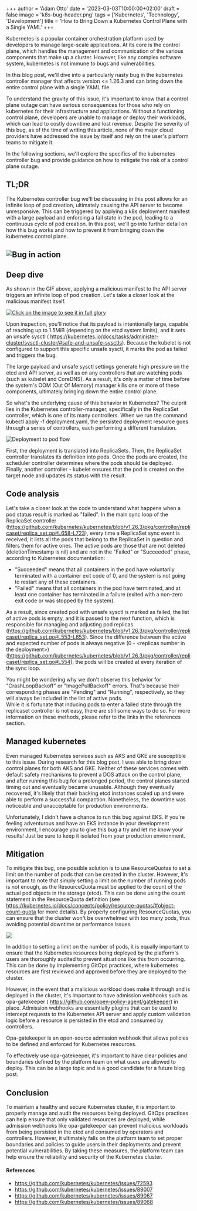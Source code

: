 +++
author = 'Adam Otto'
date = '2023-03-03T10:00:00+02:00'
draft = false
image = 'k8s-bug-header.png'
tags = ['Kubernetes', 'Technology', 'Development']
title = 'How to Bring Down a Kubernetes Control Plane with a Single YAML'
+++

Kubernetes is a popular container orchestration platform used by developers to
manage large-scale applications. At its core is the control plane, which handles
the management and communication of the various components that make up a
cluster. However, like any complex software system, kubernetes is not immune to
bugs and vulnerabilities.

In this blog post, we'll dive into a particularly nasty bug in the kubernetes
controller manager that affects version <= 1.26.3 and can bring down the entire
control plane with a single YAML file.

To understand the gravity of this issue, it's important to know that a control
plane outage can have serious consequences for those who rely on kubernetes for
their infrastructure and applications. Without a functioning control plane,
developers are unable to manage or deploy their workloads, which can lead to
costly downtime and lost revenue. Despite the severity of this bug, as of the
time of writing this article, none of the major cloud providers have addressed
the issue by itself and rely on the user's platform teams to mitigate it.

In the following sections, we'll explore the specifics of the kubernetes
controller bug and provide guidance on how to mitigate the risk of a control
plane outage.</span>

## **TL;DR**

The Kubernetes controller bug we'll be discussing in this post allows for an
infinite loop of pod creation, ultimately causing the API server to become
unresponsive. This can be triggered by applying a k8s deployment manifest with a
large payload and enforcing a fail state in the pod, leading to a continuous
cycle of pod creation. In this post, we'll go into further detail on how this
bug works and how to prevent it from bringing down the kubernetes control plane.

## ![](k8s-bug-dos.gif 'Bug in action')

## Deep dive

As shown in the GIF above, applying a malicious manifest to the API server
triggers an infinite loop of pod creation. Let's take a closer look at the
malicious manifest itself.

[![](bug-yaml.png 'Click on the image to see it in full glory')](https://gist.githubusercontent.com/Ottovsky/c91d9ba124b36b23e7860a58f3ecb8e0/raw/a52fb67517feb58a362e8d84396b41f67d92f0b9/infinite-pod-creation-loop)

Upon inspection, you'll notice that its payload is intentionally large, capable
of reaching up to 1.5MiB (depending on the etcd system limits), and it sets an
unsafe sysctl (
<https://kubernetes.io/docs/tasks/administer-cluster/sysctl-cluster/#safe-and-unsafe-sysctls>).
Because the kubelet is not configured to support this specific unsafe sysctl, it
marks the pod as failed and triggers the bug.

The large payload and unsafe sysctl settings generate high pressure on the etcd
and API server, as well as on any controllers that are watching pods (such as
kubelet and CoreDNS). As a result, it's only a matter of time before the
system's OOM (Out Of Memory) manager kills one or more of these components,
ultimately bringing down the entire control plane.

So what's the underlying cause of this behavior in Kubernetes? The culprit lies
in the Kubernetes controller-manager, specifically in the ReplicaSet controller,
which is one of its many controllers. When we run the command kubectl apply -f
deployment.yaml, the persisted deployment resource goes through a series of
controllers, each performing a different translation.

![](k8s-flow-deployment.png 'Deployment to pod flow')

First, the deployment is translated into ReplicaSets. Then, the ReplicaSet
controller translates its definition into pods. Once the pods are created, the
scheduler controller determines where the pods should be deployed. Finally,
another controller - kubelet ensures that the pod is created on the target node
and updates its status with the result.

## Code analysis

Let's take a closer look at the code to understand what happens when a pod
status result is marked as "failed". In the main sync loop of the ReplicaSet
controller
(<https://github.com/kubernetes/kubernetes/blob/v1.26.3/pkg/controller/replicaset/replica_set.go#L658-L723>),
every time a ReplicaSet sync event is received, it lists all the pods that
belong to the ReplicaSet in question and filters them for active ones. The
active pods are those that are not deleted (deletionTimestamp is nil) and are
not in the "Failed" or "Succeeded" phase, according to Kubernetes documentation:

- "Succeeded" means that all containers in the pod have voluntarily terminated
  with a container exit code of 0, and the system is not going to restart any of
  these containers.
- "Failed" means that all containers in the pod have terminated, and at least
  one container has terminated in a failure (exited with a non-zero exit code or
  was stopped by the system).

As a result, since created pod with unsafe sysctl is marked as failed, the list
of active pods is empty, and it is passed to the next function, which is
responsible for managing and adjusting pod replicas</span>
(<https://github.com/kubernetes/kubernetes/blob/v1.26.3/pkg/controller/replicaset/replica_set.go#L553-L653>).
Since the difference between the active and expected number of pods is always
negative (0 - \<replicas number in the deployment>)
(<https://github.com/kubernetes/kubernetes/blob/v1.26.3/pkg/controller/replicaset/replica_set.go#L554>),
the pods will be created at every iteration of the sync loop.</span>

You might be wondering why we don't observe this behavior for "CrashLoopBackoff"
or "ImagePullBackoff" errors. That's because their corresponding phases are
"Pending" and "Running", respectively, so they will always be included in the
list of active pods.\
While it is fortunate that inducing pods to enter a failed state through the
replicaset controller is not easy, there are still some ways to do so. For more
information on these methods, please refer to the links in the references
section.

## Managed kubernetes

Even managed Kubernetes services such as AKS and GKE are susceptible to this
issue. During research for this blog post, I was able to bring down control
planes for both AKS and GKE. Neither of these services comes with default safety
mechanisms to prevent a DOS attack on the control plane, and after running this
bug for a prolonged period, the control planes started timing out and eventually
became unusable. Although they eventually recovered, it's likely that their
backing etcd instances scaled up and were able to perform a successful
compaction. Nonetheless, the downtime was noticeable and unacceptable for
production environments.

Unfortunately, I didn't have a chance to run this bug against EKS. If you're
feeling adventurous and have an EKS instance in your development environment, I
encourage you to give this bug a try and let me know your results! Just be sure
to keep it isolated from your production environment.

## Mitigation

To mitigate this bug, one possible solution is to use ResourceQuotas to set a
limit on the number of pods that can be created in the cluster. However, it's
important to note that simply setting a limit on the number of running pods is
not enough, as the ResourceQuota must be applied to the count of the actual pod
objects in the storage (etcd). This can be done using the count statement in the
ResourceQuota definition (see
<https://kubernetes.io/docs/concepts/policy/resource-quotas/#object-count-quota>
for more details). By properly configuring ResourceQuotas, you can ensure that
the cluster won't be overwhelmed with too many pods, thus avoiding potential
downtime or performance issues.

![](k8s-bug-rq-sample.png)

In addition to setting a limit on the number of pods, it is equally important to
ensure that the Kubernetes resources being deployed by the platform's users are
thoroughly audited to prevent situations like this from occurring. This can be
done by implementing GitOps practices, where kubernetes resources are first
reviewed and approved before they are deployed to the cluster.

However, in the event that a malicious workload does make it through and is
deployed in the cluster, it's important to have admission webhooks such as
opa-gatekeeper ( <https://github.com/open-policy-agent/gatekeeper>) in place.
Admission webhooks are essentially plugins that can be used to intercept
requests to the Kubernetes API server and apply custom validation logic before a
resource is persisted in the etcd and consumed by controllers.

Opa-gatekeeper is an open-source admission webhook that allows policies to be
defined and enforced for Kubernetes resources.

To effectively use opa-gatekeeper, it's important to have clear policies and
boundaries defined by the platform team on what users are allowed to deploy.
This can be a large topic and is a good candidate for a future blog post.

## Conclusion

To maintain a healthy and secure Kubernetes cluster, it is important to properly
manage and audit the resources being deployed. GitOps practices can help ensure
that only validated resources are deployed, while admission webhooks like
opa-gatekeeper can prevent malicious workloads from being persisted in the etcd
and consumed by operators and controllers. However, it ultimately falls on the
platform team to set proper boundaries and policies to guide users in their
deployments and prevent potential vulnerabilities. By taking these measures, the
platform team can help ensure the reliability and security of the Kubernetes
cluster.

#### References

- <https://github.com/kubernetes/kubernetes/issues/72593>
- <https://github.com/kubernetes/kubernetes/issues/89007>
- <https://github.com/kubernetes/kubernetes/issues/89067>
- <https://github.com/kubernetes/kubernetes/issues/89068>
